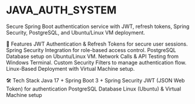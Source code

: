 # JAVA_AUTH_SYSTEM
Secure Spring Boot authentication service with JWT, refresh tokens, Spring Security, PostgreSQL, and Ubuntu/Linux VM deployment.

📌 Features
JWT Authentication & Refresh Tokens for secure user sessions.
Spring Security Integration for role-based access control.
PostgreSQL Database setup on Ubuntu/Linux VM.
Network Calls & API Testing from Windows Terminal.
Custom Security Filters to manage authentication flow.
Linux-Based Deployment with Virtual Machine setup.

🛠 Tech Stack
Java 17 + Spring Boot 3 + Spring Security
JWT (JSON Web Token) for authentication
PostgreSQL Database
Linux (Ubuntu) & Virtual Machine setup
